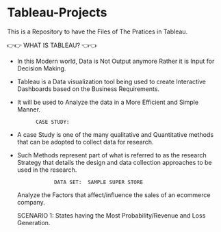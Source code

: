 # Tableau-Projects
This is a Repository to have the Files of The Pratices in Tableau.

   👉👉  WHAT IS TABLEAU?   👈👈
 
-  In this Modern world, Data is Not Output anymore Rather it is Input for Decision Making.
- Tableau is a Data visualization tool being used to create Interactive Dashboards based on the Business Requirements. 
- It will be used to Analyze the data in a More Efficient and Simple Manner.

            CASE STUDY: 
            
-    A case Study is one of the many qualitative and Quantitative methods that can be adopted to collect data for research. 
-    Such Methods represent part of what is referred to as the research Strategy that details the design and data collection approaches to be used in the research.
   
                     DATA SET:  SAMPLE SUPER STORE    
     
     Analyze the Factors that affect/influence the sales of an ecommerce company.
     
     SCENARIO 1:   States having the Most Probability/Revenue and Loss Generation.
     
     
